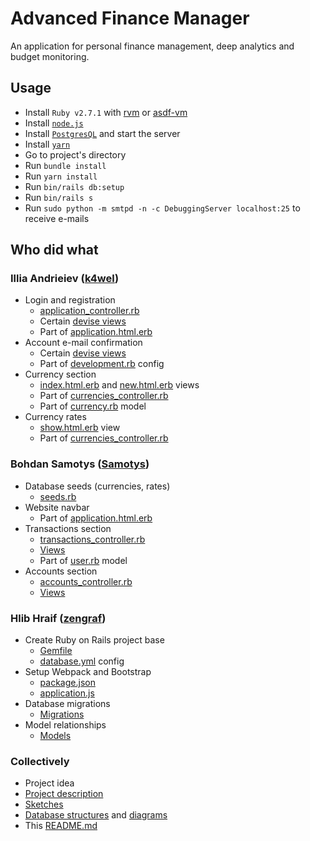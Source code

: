 # Advanced Finance Manager
An application for personal finance management, deep analytics and budget monitoring.

## Usage

- Install `Ruby v2.7.1` with [rvm](https://rvm.io) or [asdf-vm](http://asdf-vm.com/)
- Install [`node.js`](https://nodejs.org/en/)
- Install [`PostgresQL`](https://www.postgresql.org) and start the server
- Install [`yarn`](https://yarnpkg.com/getting-started/install)
- Go to project's directory
- Run `bundle install`
- Run `yarn install`
- Run `bin/rails db:setup`
- Run `bin/rails s`
- Run `sudo python -m smtpd -n -c DebuggingServer localhost:25` to receive e-mails

## Who did what

### Illia Andrieiev ([k4wel](https://github.com/k4wel))

- Login and registration
  - [application_controller.rb](app/controllers/application_controller.rb)
  - Certain [devise views](app/views/devise)
  - Part of [application.html.erb](app/views/layouts/application.html.erb)
- Account e-mail confirmation
  - Certain [devise views](app/views/devise)
  - Part of [development.rb](config/environments/development.rb) config
- Currency section
  - [index.html.erb](app/views/currencies/index.html.erb) and [new.html.erb](app/views/currencies/new.html.erb) views
  - Part of [currencies_controller.rb](app/controllers/currencies_controller.rb)
  - Part of [currency.rb](app/models/currency.rb) model
- Currency rates
  - [show.html.erb](app/views/currencies/show.html.erb) view
  - Part of [currencies_controller.rb](app/controllers/currencies_controller.rb)

### Bohdan Samotys ([Samotys](https://github.com/Samotys))

- Database seeds (currencies, rates)
  - [seeds.rb](db/seeds.rb)
- Website navbar
  - Part of [application.html.erb](app/views/layouts/application.html.erb)
- Transactions section
  - [transactions_controller.rb](app/controllers/transactions_controller.rb)
  - [Views](app/views/transactions)
  - Part of [user.rb](app/models/user.rb) model
- Accounts section
  - [accounts_controller.rb](app/controllers/accounts_controller.rb)
  - [Views](app/views/accounts)

### Hlib Hraif ([zengraf](https://github.com/zengraf))

- Create Ruby on Rails project base
  - [Gemfile](Gemfile)
  - [database.yml](config/database.yml) config
- Setup Webpack and Bootstrap
  - [package.json](package.json)
  - [application.js](app/javascript/packs/application.js)
- Database migrations
  - [Migrations](db/migrate)
- Model relationships
  - [Models](app/models)

### Collectively

- Project idea
- [Project description](description_pl.pdf)
- [Sketches](design.sketch)
- [Database structures](https://dbdiagram.io/d/600f002780d742080a37c8fb) and [diagrams](diagrams.mdj)
- This [README.md](README.md)